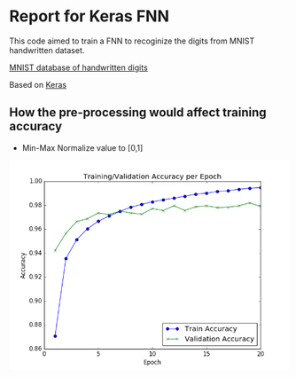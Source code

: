 Report for Keras FNN
==============
This code aimed to train a FNN to recoginize the digits from MNIST handwritten dataset.

[MNIST database of handwritten digits](http://yann.lecun.com/exdb/mnist/)

Based on [Keras](https://keras.io/)

## How the pre-processing would affect training accuracy
* Min-Max Normalize value to [0,1]

![Fig 1](plots/deepLearning101/kerasKNN/TrainingValidationAccuarcy.png)
